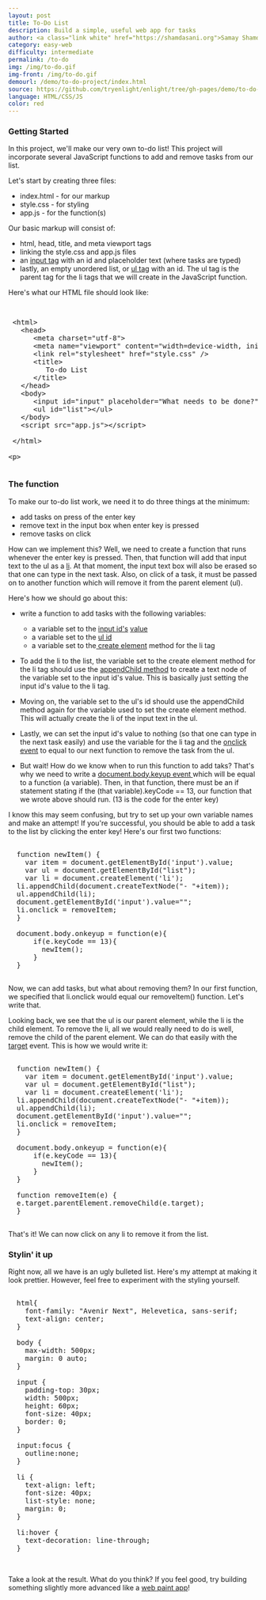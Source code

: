 ```yaml
---
layout: post
title: To-Do List
description: Build a simple, useful web app for tasks
author: <a class="link white" href="https://shamdasani.org">Samay Shamdasani</a>
category: easy-web
difficulty: intermediate
permalink: /to-do
img: /img/to-do.gif
img-front: /img/to-do.gif
demourl: /demo/to-do-project/index.html
source: https://github.com/tryenlight/enlight/tree/gh-pages/demo/to-do-project
language: HTML/CSS/JS
color: red
---
```


### Getting Started 

In this project, we'll make our very own to-do list! This project will incorporate several JavaScript functions to add and remove
tasks from our list. 

Let's start by creating three files: 

- index.html - for our markup
- style.css - for styling
- app.js - for the function(s)

Our basic markup will consist of:
- html, head, title, and meta viewport tags
- linking the style.css and app.js files
- an <a href="http://www.w3schools.com/tags/tag_input.asp">input tag</a> with an id and placeholder text (where tasks are typed)
- lastly, an empty unordered list, or <a href="http://www.w3schools.com/tags/tag_ul.asp" class="underline">ul tag</a> with an id. The ul tag is the parent tag for the li tags that we will create in the JavaScript function. 

Here's what our HTML file should look like: 
<pre class="prettyprint"><xmp>
 <html>
   <head>
      <meta charset="utf-8">
      <meta name="viewport" content="width=device-width, initial-scale=1">
      <link rel="stylesheet" href="style.css" />
      <title>
         To-do List
      </title>
   </head>
   <body>
      <input id="input" placeholder="What needs to be done?">
      <ul id="list"></ul> 
   </body>
   <script src="app.js"></script>
 </html>

</xmp></pre>

### The function

To make our to-do list work, we need it to do three things at the minimum:
- add tasks on press of the enter key
- remove text in the input box when enter key is pressed
- remove tasks on click

How can we implement this? Well, we need to create a function that runs whenever the enter key is pressed. Then, that function will add that 
input text to the ul as a <a href="http://www.w3schools.com/tags/tag_li.asp" class="underline">li</a>. At that moment, the input text box will also be erased so that one can type in the next task. Also, on click of a task, it must be passed on to another function which will remove it from the parent element (ul).

Here's how we should go about this:
- write a function to add tasks with the following variables:
	- a variable set to the <a href="http://www.w3schools.com/jsref/met_document_getelementbyid.asp" class="underline">input id's</a> <a href="http://www.w3schools.com/jsref/prop_number_value.asp" class="underline">value</a>
    - a variable set to the <a href="http://www.w3schools.com/jsref/met_document_getelementbyid.asp" class="underline">ul id</a>
    - a variable set to the<a href="http://www.w3schools.com/jsref/met_document_createelement.asp" class="underline"> create element</a> method for the li tag
      
- To add the li to the list, the variable set to the create element method for the li tag should use the <a href="http://www.w3schools.com/jsref/met_document_createelement.asp" class="underline">appendChild method</a> to create a text node of the variable set to the input id's value. This is basically just setting the input id's value to the li tag.
- Moving on, the variable set to the ul's id should use the appendChild method again for the variable used to set the create element method. This will actually create the li of the input text in the ul. 
- Lastly, we can set the input id's value to nothing (so that one can type in the next task easily) and use the variable for the li tag and the <a href="http://www.w3schools.com/jsref/event_onclick.asp" class="underline">onclick event</a> to equal to our next function to remove the task from the ul.
- But wait! How do we know when to run this function to add taks? That's why we need to write a <a href="http://www.w3schools.com/jsref/event_onkeyup.asp
" class="underline">document.body.keyup event </a> which will be equal to a function (a variable). Then, in that function, there must be an if statement stating if the (that variable).keyCode == 13, our function that we wrote above should run. (13 is the code for the enter key)

I know this may seem confusing, but try to set up your own variable names and make an attempt! If you're successful, you should be able to add a task to the list by clicking the enter key! Here's our first two functions:


<pre class="prettyprint">

  function newItem() {
	var item = document.getElementById('input').value;
	var ul = document.getElementById("list");
	var li = document.createElement('li');
  li.appendChild(document.createTextNode("- "+item));
  ul.appendChild(li);
  document.getElementById('input').value="";
  li.onclick = removeItem;
  }

  document.body.onkeyup = function(e){
      if(e.keyCode == 13){
        newItem();
      }
  }

</pre>

Now, we can add tasks, but what about removing them? In our first function, we specified that li.onclick would equal our removeItem() function. Let's write that. 

Looking back, we see that the ul is our parent element, while the li is the child element. To remove the li, all we would really need to do is well, remove the child of the parent element. We can do that easily with the <a href="http://www.w3schools.com/jsref/event_target.asp" class="underline">target</a> event. This is how we would write it:

<pre class="prettyprint">

  function newItem() {
	var item = document.getElementById('input').value;
	var ul = document.getElementById("list");
	var li = document.createElement('li');
  li.appendChild(document.createTextNode("- "+item));
  ul.appendChild(li);
  document.getElementById('input').value="";
  li.onclick = removeItem;
  }

  document.body.onkeyup = function(e){
      if(e.keyCode == 13){
        newItem();
      }
  }

  function removeItem(e) {
  e.target.parentElement.removeChild(e.target);
  }

</pre>

That's it! We can now click on any li to remove it from the list.

### Stylin' it up
Right now, all we have is an ugly bulleted list. Here's my attempt at making it look prettier. However, feel free to experiment with the styling yourself.

<pre class="prettyprint">

  html{
	font-family: "Avenir Next", Helevetica, sans-serif;
	text-align: center;
  }

  body {
	max-width: 500px;
	margin: 0 auto;
  } 

  input {
	padding-top: 30px;
	width: 500px;
	height: 60px;
	font-size: 40px;
	border: 0;
  }

  input:focus {
	outline:none;
  }

  li { 
	text-align: left;
	font-size: 40px;
	list-style: none;
	margin: 0;
  }

  li:hover {
	text-decoration: line-through;
  }


</pre>

Take a look at the result. What do you think? If you feel good, try building something slightly more advanced like a <a href="/web-paint" class="underline">web paint app</a>!




